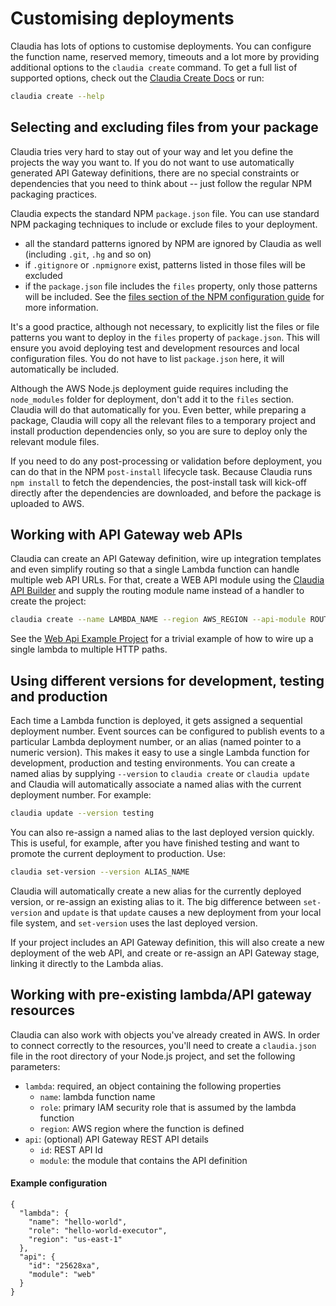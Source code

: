 # Customising deployments

Claudia has lots of options to customise deployments. You can configure the function name, reserved memory, timeouts and a lot more by providing additional options to the `claudia create` command. To get a full list of supported options, check out the [Claudia Create Docs](https://github.com/claudiajs/claudia/blob/master/docs/create.md) or run:

```bash
claudia create --help
```

## Selecting and excluding files from your package

Claudia tries very hard to stay out of your way and let you define the projects the way you want to. If you do not want to use automatically generated API Gateway definitions, there are no special constraints or dependencies that you need to think about -- just follow the regular NPM packaging practices.

Claudia expects the standard NPM `package.json` file. You can use standard NPM packaging techniques to include or exclude files to your deployment.

  * all the standard patterns ignored by NPM are ignored by Claudia as well (including `.git`, `.hg` and so on)
  * if `.gitignore` or `.npmignore` exist, patterns listed in those files will be excluded
  * if the `package.json` file includes the `files` property, only those patterns will be included. See the [files section of the NPM configuration guide](https://docs.npmjs.com/files/package.json#files) for more information.
  
It's a good practice, although not necessary, to explicitly list the files or file patterns you want to deploy in the `files` property of `package.json`. This will ensure you avoid deploying test and development resources and local configuration files. You do not have to list `package.json` here, it will automatically be included.  

Although the AWS Node.js deployment guide requires including the `node_modules` folder for deployment, don't add it to the `files` section. Claudia will do that automatically for you. Even better, while preparing a package, Claudia will copy all the relevant files to a temporary project and install production dependencies only, so you are sure to deploy only the relevant module files. 

If you need to do any post-processing or validation before deployment, you can do that in the NPM `post-install` lifecycle task. Because Claudia runs `npm install` to fetch the dependencies, the post-install task will kick-off directly after the dependencies are downloaded, and before the package is uploaded to AWS.

## Working with API Gateway web APIs

Claudia can create an API Gateway definition, wire up integration templates and even simplify routing so that a single Lambda function can handle multiple web API URLs. For that, create a WEB API module using the [Claudia API Builder](https://github.com/claudiajs/claudia-api-builder) and supply the routing module name instead of a handler to create the project:

```bash
claudia create --name LAMBDA_NAME --region AWS_REGION --api-module ROUTING_MODULE
```

See the [Web Api Example Project](https://github.com/claudiajs/example-projects/tree/master/web-api) for a trivial example of how to wire up a single lambda to multiple HTTP paths.

## Using different versions for development, testing and production

Each time a Lambda function is deployed, it gets assigned a sequential deployment number. Event sources can be configured to publish events to a particular Lambda deployment number, or an alias (named pointer to a numeric version). This makes it easy to use a single Lambda function for development, production and testing environments. You can create a named alias by supplying `--version` to `claudia create` or `claudia update` and Claudia will automatically associate a named alias with the current deployment number. For example:

```bash
claudia update --version testing
```

You can also re-assign a named alias to the last deployed version quickly. This is useful, for example, after you have finished testing and want to promote the current deployment to production. Use: 

```bash
claudia set-version --version ALIAS_NAME
```

Claudia will automatically create a new alias for the currently deployed version, or re-assign an existing alias to it. The big difference between `set-version` and `update` is that `update` causes a new deployment from your local file system, and `set-version` uses the last deployed version. 

If your project includes an API Gateway definition, this will also create a new deployment of the web API, and create or re-assign an API Gateway stage, linking it directly to the Lambda alias. 

## Working with pre-existing lambda/API gateway resources

Claudia can also work with objects you've already created in AWS. In order to connect correctly to the resources, you'll need to 
create a `claudia.json` file in the root directory of your Node.js project, and set the following parameters:

  * `lambda`: required, an object containing the following properties
    * `name`: lambda function name
    * `role`: primary IAM security role that is assumed by the lambda function
    * `region`: AWS region where the function is defined
  * `api`: (optional) API Gateway REST API details
    * `id`: REST API Id
    * `module`: the module that contains the API definition

#### Example configuration

````
{
  "lambda": {
    "name": "hello-world",
    "role": "hello-world-executor",
    "region": "us-east-1"
  },
  "api": {
    "id": "25628xa",
    "module": "web"
  }
}
````


